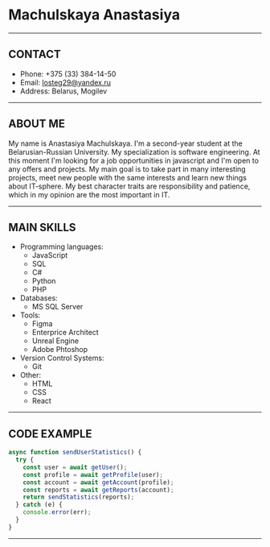 # Machulskaya Anastasiya

---

## CONTACT

- Phone: +375 (33) 384-14-50
- Email: <losteg29@yandex.ru>
- Address: Belarus, Mogilev

---

## ABOUT ME

My name is Anastasiya Machulskaya. I'm a second-year student at the Belarusian-Russian University. My specialization is software engineering. At this moment I'm looking for a job opportunities in javascript and I'm open to any offers and projects. My main goal is to take part in many interesting projects, meet new people with the same interests and learn new things about IT-sphere. My best character traits are responsibility and patience, which in my opinion are the most important in IT.

---

## MAIN SKILLS

- Programming languages:
  - JavaScript
  - SQL
  - C#
  - Python
  - PHP
- Databases:
  - MS SQL Server
- Tools:
  - Figma
  - Enterprice Architect
  - Unreal Engine
  - Adobe Phtoshop
- Version Control Systems:
  - Git
- Other:
  - HTML
  - CSS
  - React

---

## CODE EXAMPLE

```JavaScript
async function sendUserStatistics() {
  try {
    const user = await getUser();
    const profile = await getProfile(user);
    const account = await getAccount(profile);
    const reports = await getReports(account);
    return sendStatistics(reports);
  } catch (e) {
    console.error(err);
  }
}
```

---
